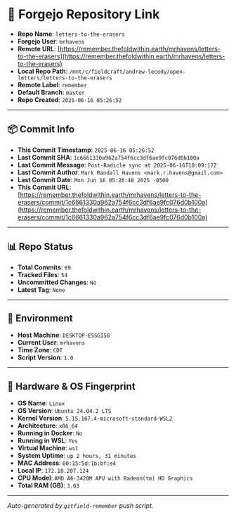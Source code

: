 # 🔗 Forgejo Repository Link

- **Repo Name**: `letters-to-the-erasers`
- **Forgejo User**: `mrhavens`
- **Remote URL**: [https://remember.thefoldwithin.earth/mrhavens/letters-to-the-erasers](https://remember.thefoldwithin.earth/mrhavens/letters-to-the-erasers)
- **Local Repo Path**: `/mnt/c/fieldcraft/andrew-lecody/open-letters/letters-to-the-erasers`
- **Remote Label**: `remember`
- **Default Branch**: `master`
- **Repo Created**: `2025-06-16 05:26:52`

---

## 📦 Commit Info

- **This Commit Timestamp**: `2025-06-16 05:26:52`
- **Last Commit SHA**: `1c6661330a962a754f6cc3df6ae9fc076d0b100a`
- **Last Commit Message**: `Post-Radicle sync at 2025-06-16T10:09:17Z`
- **Last Commit Author**: `Mark Randall Havens <mark.r.havens@gmail.com>`
- **Last Commit Date**: `Mon Jun 16 05:26:48 2025 -0500`
- **This Commit URL**: [https://remember.thefoldwithin.earth/mrhavens/letters-to-the-erasers/commit/1c6661330a962a754f6cc3df6ae9fc076d0b100a](https://remember.thefoldwithin.earth/mrhavens/letters-to-the-erasers/commit/1c6661330a962a754f6cc3df6ae9fc076d0b100a)

---

## 📊 Repo Status

- **Total Commits**: `69`
- **Tracked Files**: `54`
- **Uncommitted Changes**: `No`
- **Latest Tag**: `None`

---

## 🧭 Environment

- **Host Machine**: `DESKTOP-E5SGI58`
- **Current User**: `mrhavens`
- **Time Zone**: `CDT`
- **Script Version**: `1.0`

---

## 🧬 Hardware & OS Fingerprint

- **OS Name**: `Linux`
- **OS Version**: `Ubuntu 24.04.2 LTS`
- **Kernel Version**: `5.15.167.4-microsoft-standard-WSL2`
- **Architecture**: `x86_64`
- **Running in Docker**: `No`
- **Running in WSL**: `Yes`
- **Virtual Machine**: `wsl`
- **System Uptime**: `up 2 hours, 31 minutes`
- **MAC Address**: `00:15:5d:1b:bf:e4`
- **Local IP**: `172.18.207.124`
- **CPU Model**: `AMD A6-3420M APU with Radeon(tm) HD Graphics`
- **Total RAM (GB)**: `3.63`

---

_Auto-generated by `gitfield-remember` push script._
